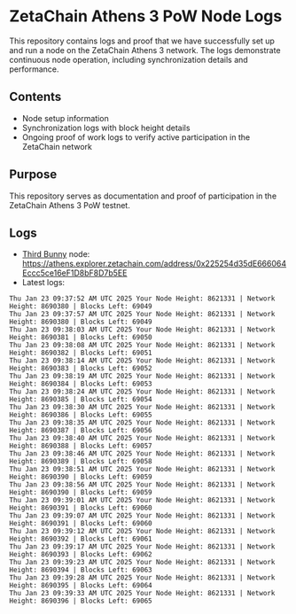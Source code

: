 # ZetaChain Athens 3 PoW Node Logs
This repository contains logs and proof that we have successfully set up and run a node on the ZetaChain Athens 3 network. The logs demonstrate continuous node operation, including synchronization details and performance.

## Contents
- Node setup information
- Synchronization logs with block height details
- Ongoing proof of work logs to verify active participation in the ZetaChain network

## Purpose
This repository serves as documentation and proof of participation in the ZetaChain Athens 3 PoW testnet.

## Logs

- [Third Bunny](https://thirdbunny.xyz/) node: https://athens.explorer.zetachain.com/address/0x225254d35dE666064Eccc5ce16eF1D8bF8D7b5EE
- Latest logs:
```
Thu Jan 23 09:37:52 AM UTC 2025 Your Node Height: 8621331 | Network Height: 8690380 | Blocks Left: 69049
Thu Jan 23 09:37:57 AM UTC 2025 Your Node Height: 8621331 | Network Height: 8690380 | Blocks Left: 69049
Thu Jan 23 09:38:03 AM UTC 2025 Your Node Height: 8621331 | Network Height: 8690381 | Blocks Left: 69050
Thu Jan 23 09:38:08 AM UTC 2025 Your Node Height: 8621331 | Network Height: 8690382 | Blocks Left: 69051
Thu Jan 23 09:38:14 AM UTC 2025 Your Node Height: 8621331 | Network Height: 8690383 | Blocks Left: 69052
Thu Jan 23 09:38:19 AM UTC 2025 Your Node Height: 8621331 | Network Height: 8690384 | Blocks Left: 69053
Thu Jan 23 09:38:24 AM UTC 2025 Your Node Height: 8621331 | Network Height: 8690385 | Blocks Left: 69054
Thu Jan 23 09:38:30 AM UTC 2025 Your Node Height: 8621331 | Network Height: 8690386 | Blocks Left: 69055
Thu Jan 23 09:38:35 AM UTC 2025 Your Node Height: 8621331 | Network Height: 8690387 | Blocks Left: 69056
Thu Jan 23 09:38:40 AM UTC 2025 Your Node Height: 8621331 | Network Height: 8690388 | Blocks Left: 69057
Thu Jan 23 09:38:46 AM UTC 2025 Your Node Height: 8621331 | Network Height: 8690389 | Blocks Left: 69058
Thu Jan 23 09:38:51 AM UTC 2025 Your Node Height: 8621331 | Network Height: 8690390 | Blocks Left: 69059
Thu Jan 23 09:38:56 AM UTC 2025 Your Node Height: 8621331 | Network Height: 8690390 | Blocks Left: 69059
Thu Jan 23 09:39:01 AM UTC 2025 Your Node Height: 8621331 | Network Height: 8690391 | Blocks Left: 69060
Thu Jan 23 09:39:07 AM UTC 2025 Your Node Height: 8621331 | Network Height: 8690391 | Blocks Left: 69060
Thu Jan 23 09:39:12 AM UTC 2025 Your Node Height: 8621331 | Network Height: 8690392 | Blocks Left: 69061
Thu Jan 23 09:39:17 AM UTC 2025 Your Node Height: 8621331 | Network Height: 8690393 | Blocks Left: 69062
Thu Jan 23 09:39:23 AM UTC 2025 Your Node Height: 8621331 | Network Height: 8690394 | Blocks Left: 69063
Thu Jan 23 09:39:28 AM UTC 2025 Your Node Height: 8621331 | Network Height: 8690395 | Blocks Left: 69064
Thu Jan 23 09:39:33 AM UTC 2025 Your Node Height: 8621331 | Network Height: 8690396 | Blocks Left: 69065
```
